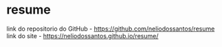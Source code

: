 # resume

link do repositorio do GitHub - https://github.com/neliodossantos/resume
link do site - https://neliodossantos.github.io/resume/

